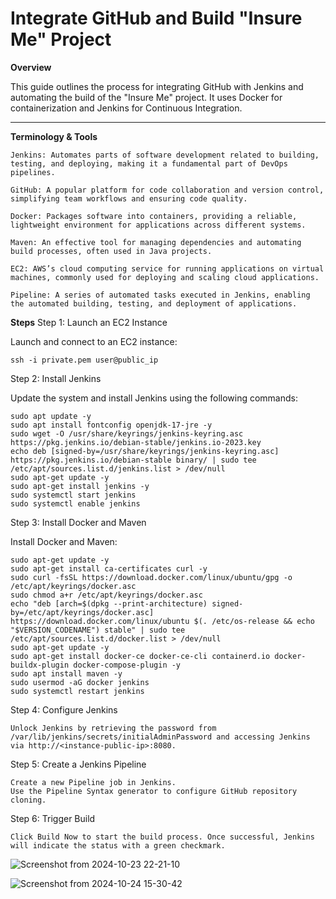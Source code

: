 # Integrate GitHub and Build "Insure Me" Project

**Overview**

This guide outlines the process for integrating GitHub with Jenkins and automating the build of the "Insure Me" project. It uses Docker for containerization and Jenkins for Continuous Integration.<br>

---
**Terminology & Tools**

    Jenkins: Automates parts of software development related to building, testing, and deploying, making it a fundamental part of DevOps pipelines.
    
    GitHub: A popular platform for code collaboration and version control, simplifying team workflows and ensuring code quality.
    
    Docker: Packages software into containers, providing a reliable, lightweight environment for applications across different systems.
    
    Maven: An effective tool for managing dependencies and automating build processes, often used in Java projects.
    
    EC2: AWS’s cloud computing service for running applications on virtual machines, commonly used for deploying and scaling cloud applications.
    
    Pipeline: A series of automated tasks executed in Jenkins, enabling the automated building, testing, and deployment of applications.

**Steps**
Step 1: Launch an EC2 Instance

   Launch and connect to an EC2 instance:


    ssh -i private.pem user@public_ip

Step 2: Install Jenkins

   Update the system and install Jenkins using the following commands:

    sudo apt update -y
    sudo apt install fontconfig openjdk-17-jre -y
    sudo wget -O /usr/share/keyrings/jenkins-keyring.asc https://pkg.jenkins.io/debian-stable/jenkins.io-2023.key
    echo deb [signed-by=/usr/share/keyrings/jenkins-keyring.asc] https://pkg.jenkins.io/debian-stable binary/ | sudo tee /etc/apt/sources.list.d/jenkins.list > /dev/null
    sudo apt-get update -y
    sudo apt-get install jenkins -y
    sudo systemctl start jenkins
    sudo systemctl enable jenkins

Step 3: Install Docker and Maven

   Install Docker and Maven:

    sudo apt-get update -y
    sudo apt-get install ca-certificates curl -y
    sudo curl -fsSL https://download.docker.com/linux/ubuntu/gpg -o /etc/apt/keyrings/docker.asc
    sudo chmod a+r /etc/apt/keyrings/docker.asc
    echo "deb [arch=$(dpkg --print-architecture) signed-by=/etc/apt/keyrings/docker.asc] https://download.docker.com/linux/ubuntu $(. /etc/os-release && echo "$VERSION_CODENAME") stable" | sudo tee /etc/apt/sources.list.d/docker.list > /dev/null
    sudo apt-get update -y
    sudo apt-get install docker-ce docker-ce-cli containerd.io docker-buildx-plugin docker-compose-plugin -y
    sudo apt install maven -y
    sudo usermod -aG docker jenkins
    sudo systemctl restart jenkins

Step 4: Configure Jenkins

    Unlock Jenkins by retrieving the password from /var/lib/jenkins/secrets/initialAdminPassword and accessing Jenkins via http://<instance-public-ip>:8080.

Step 5: Create a Jenkins Pipeline

    Create a new Pipeline job in Jenkins.
    Use the Pipeline Syntax generator to configure GitHub repository cloning.

Step 6: Trigger Build

    Click Build Now to start the build process. Once successful, Jenkins will indicate the status with a green checkmark.
   ![Screenshot from 2024-10-23 22-21-10](https://github.com/user-attachments/assets/9737cb53-ce7d-40fa-b952-738e7824f25c)


   ![Screenshot from 2024-10-24 15-30-42](https://github.com/user-attachments/assets/17758482-033c-4f2a-b53e-926afaef9260)


